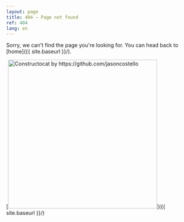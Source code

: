 ```yaml
---
layout: page
title: 404 – Page not found
ref: 404
lang: en
---
```


Sorry, we can't find the page you're looking for. You can head back to [home]({{ site.baseurl }}/).

[<img src="{{ site.baseurl }}/images/404.jpg" alt="Constructocat by https://github.com/jasoncostello" style="width: 400px"/>]({{ site.baseurl }}/)
